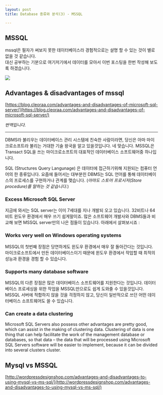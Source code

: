 ```yaml
---
layout: post
title: Database 종류와 분석(3) - MSSQL

---
```


## MSSQL
mssql은 필자가 써보지 못한 데이터베이스라 경험적으로는 설명 할 수 있는 것이 별로 없을 것 같습니다.  
대신 공부하는 기분으로 여기저기에서 데이터를 모아서 이번 포스팅을 한번 작성해 보도록 하겠습니다.

![](https://blog.cleoraa.com/wp-content/uploads/2016/03/SQL-SERVER.png)

## Advantages & disadvantages of mssql
[https://blog.cleoraa.com/advantages-and-disadvantages-of-microsoft-sql-server/](https://blog.cleoraa.com/advantages-and-disadvantages-of-microsoft-sql-server/)

*번역입니다.*

---
DBMS라 불리우는 데이터베이스 관리 시스템에 친숙한 사람이라면, 당신은 아마 마이크로소프트라 불리는 거대한 기술 왕국을 알고 있을것입니다. 네 맞습니다. MSSQL은 Transact SQL을 쓰는 마이크로소프트의 대표적인 데이터베이스 소프트웨어중 하나입니다.

SQL (Structures Query Langunage) 은 데이터에 접근하기위해 지원되는 컴퓨터 언어의 한 종류입니다. 요즘에 들어서는 대부분읜 DBMS는 SQL 언어를 통해 데이터베이스의 프로세스를 구현하거나 관계를 맺습니다. (*아마도 스토어 프로시저(Store procedure)를 말하는 것 같습니다.*)

### Excess Microsoft SQL Server

지금에 와서는 SQL server는 이미 7세대를 지나 개발되 오고 있습니다. 32비트나 64비트 윈도우 환경에서 매우 쓰기 쉽게말이죠. 많은 소프트웨어 개발사와 DBMS들과 비교해 보면 MSSQL server만의 나은 점들이 있습니다. 아래에서 살펴보시죠 :

### Works very well on Windows operating systems

MSSQL의 첫번째 장점은 당연하게도 윈도우 환경에서 매우 잘 돌아간다는 것입니다. 마이크로소프트에서 만든 데이터베이스이기 때문에 윈도우 환경에서 작업할 때 최적의 성능과 환경을 경험 할 수 있습니다.

### Supports many database software

MSSQL의 다른 장점은 많은 데이터베이스 소프트웨어를 지원한다는 것입니다. 데이터베이스 프로세싱을 위한 작업을 MSSQL만으로도 쉽게 도와줄 수 있을것입니다. MSSQL 서버에 적합하지 않을 것을 걱정하지 않고, 당신이 일반적으로 쓰던 어떤 데이터베이스 소프트웨어도 쓸 수 있습니다.

### Can create a data clustering

Microsoft SQL Servers also possess other advantages are pretty good, which can assist in the making of clustering data. Clustering of data is one thing that can help facilitate the work of the management database or databases, so that data – the data that will be processed using Microsoft SQL Servers software will be easier to implement, because it can be divided into several clusters cluster.

## Mysql vs MSSQL
[http://wordpressdesignshop.com/advantages-and-disadvantages-to-using-mysql-vs-ms-sql/](http://wordpressdesignshop.com/advantages-and-disadvantages-to-using-mysql-vs-ms-sql/)
